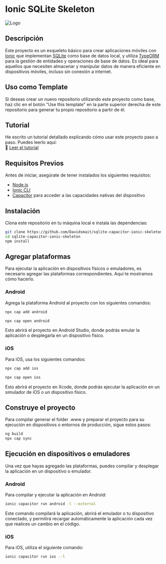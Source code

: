 # Ionic SQLite Skeleton

![Logo](https://i.ytimg.com/vi/1HQEzdssoCQ/hq720.jpg?sqp=-oaymwE7CK4FEIIDSFryq4qpAy0IARUAAAAAGAElAADIQj0AgKJD8AEB-AH-CYAC0AWKAgwIABABGCEgQCh_MA8=&rs=AOn4CLBYTHvKU3WEYism-UvEIL5rcPEGoQ)

## Descripción
Este proyecto es un esqueleto básico para crear aplicaciones móviles con [Ionic](https://ionicframework.com/) que implementan [SQLite](https://www.sqlite.org/) como base de datos local, y utiliza [TypeORM](https://typeorm.io/) para la gestión de entidades y operaciones de base de datos. Es ideal para aquellos que necesiten almacenar y manipular datos de manera eficiente en dispositivos móviles, incluso sin conexión a internet.

## Uso como Template
Si deseas crear un nuevo repositorio utilizando este proyecto como base, haz clic en el botón "Use this template" en la parte superior derecha de este repositorio para generar tu propio repositorio a partir de él.

## Tutorial

He escrito un tutorial detallado explicando cómo usar este proyecto paso a paso. Puedes leerlo aquí:  
📖 [Leer el tutorial](https://davidsanluisaguirre.com/posts/ionic-sqlite/)


## Requisitos Previos

Antes de iniciar, asegúrate de tener instalados los siguientes requisitos:

- [Node.js](https://nodejs.org/)
- [Ionic CLI](https://ionicframework.com/docs/cli) 
- [Capacitor](https://capacitorjs.com/) para acceder a las capacidades nativas del dispositivo

## Instalación

Clona este repositorio en tu máquina local e instala las dependencias:

```bash
git clone https://github.com/Davidsmait/sqlite-capacitor-ionic-skeleton
cd sqlite-capacitor-ionic-skeleton
npm install
```

## Agregar plataformas
Para ejecutar la aplicación en dispositivos físicos o emuladores, es necesario agregar las plataformas correspondientes. Aquí te mostramos cómo hacerlo.

### Android
Agrega la plataforma Android al proyecto con los siguientes comandos:

```bash
npx cap add android

npx cap open android
```
Esto abrirá el proyecto en Android Studio, donde podrás emular la aplicación o desplegarla en un dispositivo físico.

### iOS
Para iOS, usa los siguientes comandos:

```bash
npx cap add ios

npx cap open ios
```

Esto abrirá el proyecto en Xcode, donde podrás ejecutar la aplicación en un simulador de iOS o un dispositivo físico.

## Construye el proyecto
Para compilar generar el folder .www y preparar el proyecto para su ejecución en dispositivos o entornos de producción, sigue estos pasos:


```bash
ng build
npx cap sync
```


## Ejecución en dispositivos o emuladores
Una vez que hayas agregado las plataformas, puedes compilar y desplegar la aplicación en un dispositivo o emulador.

### Android
Para compilar y ejecutar la aplicación en Android:

```bash
ionic capacitor run android -l --external
```
Este comando compilará la aplicación, abrirá el emulador o tu dispositivo conectado, y permitirá recargar automáticamente la aplicación cada vez que realices un cambio en el código.

### iOS
Para iOS, utiliza el siguiente comando:

```bash
ionic capacitor run ios --l
```
